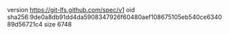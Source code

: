 version https://git-lfs.github.com/spec/v1
oid sha256:9de0a8db91dd4da5908347926f60480aef108675105eb540ce634089d56721c4
size 6748
